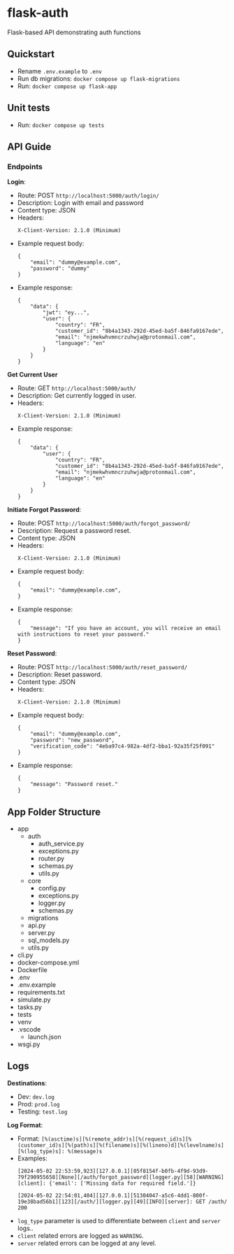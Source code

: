 # flask-auth
Flask-based API demonstrating auth functions


## Quickstart
- Rename `.env.example` to `.env`
- Run db migrations: `docker compose up flask-migrations`
- Run: `docker compose up flask-app`


## Unit tests
- Run: `docker compose up tests`


## API Guide
### Endpoints
**Login**:
 * Route: POST `http://localhost:5000/auth/login/`
 * Description: Login with email and password
 * Content type: JSON
 * Headers:
    ```
    X-Client-Version: 2.1.0 (Minimum)
    ```
 * Example request body:
    ```
    {
        "email": "dummy@example.com",
        "password": "dummy"
    }
    ```
 * Example response:
    ```
    {
        "data": {
            "jwt": "ey...",
            "user": {
                "country": "FR",
                "customer_id": "8b4a1343-292d-45ed-ba5f-846fa9167ede",
                "email": "njmekwhvmncrzuhwja@protonmail.com",
                "language": "en"
            }
        }
    }
    ```
**Get Current User**
 * Route: GET `http://localhost:5000/auth/`
 * Description: Get currently logged in user.
 * Headers:
    ```
    X-Client-Version: 2.1.0 (Minimum)
    ```
 * Example response:
    ```
    {
        "data": {
            "user": {
                "country": "FR",
                "customer_id": "8b4a1343-292d-45ed-ba5f-846fa9167ede",
                "email": "njmekwhvmncrzuhwja@protonmail.com",
                "language": "en"
            }
        }
    }
    ```
**Initiate Forgot Password**:
 * Route: POST `http://localhost:5000/auth/forgot_password/`
 * Description: Request a password reset.
 * Content type: JSON
 * Headers:
    ```
    X-Client-Version: 2.1.0 (Minimum)
    ```
 * Example request body:
    ```
    {
        "email": "dummy@example.com",
    }
    ```
 * Example response:
    ```
    {
        "message": "If you have an account, you will receive an email with instructions to reset your password."
    }
    ```

**Reset Password**:
 * Route: POST `http://localhost:5000/auth/reset_password/`
 * Description: Reset password.
 * Content type: JSON
 * Headers:
    ```
    X-Client-Version: 2.1.0 (Minimum)
    ```
 * Example request body:
    ```
    {
        "email": "dummy@example.com",
        "password": "new_password",
        "verification_code": "4eba97c4-982a-4df2-bba1-92a35f25f091"
    }
    ```
 * Example response:
    ```
    {
        "message": "Password reset."
    }
    ```


## App Folder Structure
- app
    - auth
        - auth_service.py
        - exceptions.py
        - router.py
        - schemas.py
        - utils.py
    - core
        - config.py
        - exceptions.py
        - logger.py
        - schemas.py
    - migrations
    - api.py
    - server.py
    - sql_models.py
    - utils.py
- cli.py
- docker-compose.yml
- Dockerfile
- .env
- .env.example
- requirements.txt
- simulate.py
- tasks.py
- tests
- venv
- .vscode
    - launch.json
- wsgi.py


## Logs
**Destinations**:
- Dev: `dev.log`
- Prod: `prod.log`
- Testing: `test.log`

**Log Format**:
- Format: `[%(asctime)s][%(remote_addr)s][%(request_id)s][%(customer_id)s][%(path)s][%(filename)s][%(lineno)d][%(levelname)s][%(log_type)s]: %(message)s`
- Examples:
    ```
    [2024-05-02 22:53:59,923][127.0.0.1][05f8154f-b0fb-4f9d-93d9-79f290955658][None][/auth/forgot_password][logger.py][58][WARNING][client]: {'email': ['Missing data for required field.']}
    ```
    ```
    [2024-05-02 22:54:01,404][127.0.0.1][51304047-a5c6-4dd1-800f-19e38bad56b1][123][/auth/][logger.py][49][INFO][server]: GET /auth/ 200
    ```
- `log_type` parameter is used to differentiate between `client` and `server` logs..
- `client` related errors are logged as `WARNING`.
- `server` related errors can be logged at any level.